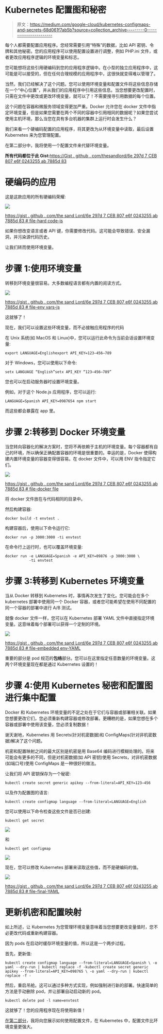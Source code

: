 # Kubernetes 配置图和秘密

> 原文：<https://medium.com/google-cloud/kubernetes-configmaps-and-secrets-68d061f7ab5b?source=collection_archive---------0----------------------->

每个人都需要配置应用程序。您经常需要引用“特殊”的数据，比如 API 密钥、令牌和其他秘密。您的应用程序可以使用配置设置进行调整，例如 PHP.ini 文件，或者更改应用程序逻辑的环境变量和标志。

您可能想将这些引用硬编码到您的应用程序逻辑中。在小型的独立应用程序中，这可能是可以接受的，但在任何合理规模的应用程序中，这很快就变得难以管理了。

当然，我们已经解决了这个问题。您可以使用环境变量和配置文件将这些信息存储在一个“中心位置”，并从我们的应用程序中引用这些信息。当您想要更改配置时，只需在文件中更改或更改环境变量，就可以了！不需要搜寻引用数据的每个位置。

这个问题在容器和微服务领域变得更加严重。Docker 允许您在 docker 文件中指定环境变量，但是如果您需要在两个不同的容器中引用相同的数据呢？如果您尝试使用主机环境，那么当您在具有多台机器的集群上运行时会发生什么？

我们来看一个硬编码配置的应用程序，将其更改为从环境变量中读取，最后设置 Kubernetes 来为您管理配置。

在第二部分中，我将使用一个配置文件来代替环境变量。

**所有代码都位于此 Gist:**[https://Gist . github . com/thesandlord/6e 297d 7 CEB 807 e6f 0243255 ab 7885d 83](https://gist.github.com/thesandlord/6e297d7ceb807e6f0243255ab7885d83)

# 硬编码的应用

这是这款应用的所有硬编码荣耀:

![](img/f97f277ab7dd5b60787eb4648a72e158.png)

[https://gist . github . com/the sand Lord/6e 297d 7 CEB 807 e6f 0243255 ab 7885d 83 # file-hard code-js](https://gist.github.com/thesandlord/6e297d7ceb807e6f0243255ab7885d83#file-hardcode-js)

如果你想改变语言或者 API 键，你需要修改代码。这可能会导致错误、安全漏洞，并污染源代码历史。

让我们转而使用环境变量。

# 步骤 1:使用环境变量

转移到环境变量很容易。大多数编程语言都有内置的阅读方式。

![](img/6c696e185386b2d6816f1d05bbc908dd.png)

[https://gist . github . com/the sand Lord/6e 297d 7 CEB 807 e6f 0243255 ab 7885d 83 # file-env vars-js](https://gist.github.com/thesandlord/6e297d7ceb807e6f0243255ab7885d83#file-envvars-js)

这就够了！

现在，我们可以设置这些环境变量，而不必接触应用程序的代码

在 Unix 系统(如 MacOS 和 Linux)中，您可以运行此命令为当前会话设置环境变量:

```
export LANGUAGE=Englishexport API_KEY=123–456–789
```

对于 Windows，您可以使用以下命令:

```
setx LANGUAGE “English”setx API_KEY “123–456–789”
```

您也可以在启动服务器时设置环境变量。

例如，对于这个 Node.js 应用程序，您可以运行:

```
LANGUAGE=Spanish API_KEY=0987654 npm start
```

而这些都会暴露在 app 里。

# 步骤 2:转移到 Docker 环境变量

当您转向容器化的解决方案时，您将不再依赖于主机的环境变量。每个容器都有自己的环境，所以确保正确配置容器的环境是很重要的。幸运的是，Docker 使得构建内置环境变量的容器变得很容易。在 docker 文件中，可以用 ENV 指令指定它们。

![](img/e66e15e4b0dfeaf3a477a50d67ec204f.png)

[https://gist . github . com/the sand Lord/6e 297d 7 CEB 807 e6f 0243255 ab 7885d 83 # file-docker file](https://gist.github.com/thesandlord/6e297d7ceb807e6f0243255ab7885d83#file-dockerfile)

将 docker 文件放在与代码相同的目录中。

然后构建容器:

```
docker build -t envtest .
```

构建容器后，使用以下命令运行它:

```
docker run -p 3000:3000 -ti envtest
```

在命令行上运行时，也可以覆盖环境变量:

```
docker run -e LANGUAGE=Spanish -e API_KEY=09876 -p 3000:3000 \
           -ti envtest
```

# 步骤 3:转移到 Kubernetes 环境变量

当从 Docker 转移到 Kubernetes 时，事情再次发生了变化。您可能会在多个 kubernetes 部署中使用同一个 Docker 容器，或者您可能希望在使用不同配置的同一个容器的部署中进行 A/B 测试。

就像 docker 文件一样，您可以在 Kubernetes 部署 YAML 文件中直接指定环境变量。这意味着每个部署可以获得一个定制的环境。

![](img/27244e5fcccc51b23c3c0a5b5b5f40b9.png)

[https://gist . github . com/the sand Lord/6e 297d 7 CEB 807 e6f 0243255 ab 7885d 83 # file-embedded env-YAML](https://gist.github.com/thesandlord/6e297d7ceb807e6f0243255ab7885d83#file-embededenv-yaml)

重要的部分是 pod 规范的**包络**部分。您可以在这里指定任意数量的环境变量。这两个环境变量现在都是通过 Kubernetes 设置的！

# 步骤 4:使用 Kubernetes 秘密和配置图进行集中配置

Docker 和 Kubernetes 环境变量的不足之处在于它们与容器或部署相关联。如果您想要更改它们，您必须重新构建容器或修改部署。更糟糕的是，如果您想在多个容器或部署中使用该变量，您必须复制数据！

谢天谢地，Kubernetes 用 Secrets(针对机密数据)和 ConfigMaps(针对非机密数据)解决了这个问题。

机密和配置映射之间的最大区别是机密是用 Base64 编码进行模糊处理的。将来可能会有更多的不同，但是对机密数据(如 API 密钥)使用 Secrets，对非机密数据(如端口号)使用 ConfigMaps 是一种很好的做法。

让我们将 API 密钥保存为一个秘密:

```
kubectl create secret generic apikey --from-literal=API_KEY=123–456
```

以及作为配置图的语言:

```
kubectl create configmap language --from-literal=LANGUAGE=English
```

您可以使用以下命令检查这些文件是否已创建:

```
kubectl get secret
```

![](img/161b7a2efa250bca38de34af210a44a0.png)

和

```
kubectl get configmap
```

![](img/403f700b48749b49846a88ea05937470.png)

现在，您可以修改 Kubernetes 部署来读取这些值，而不是硬编码的值。

![](img/8d0d18c00ffdc6eaff3f01c4e899c095.png)

[https://gist . github . com/the sand Lord/6e 297d 7 CEB 807 e6f 0243255 ab 7885d 83 # file-final-YAML](https://gist.github.com/thesandlord/6e297d7ceb807e6f0243255ab7885d83#file-final-yaml)

# 更新机密和配置映射

如上所述，让 Kubernetes 为您管理环境变量意味着当您想要更改变量值时，您不必更改代码或重新构建容器。

因为 pods 在启动时缓存环境变量的值，所以这是一个两步过程。

首先，更新值:

```
kubectl create configmap language --from-literal=LANGUAGE=Spanish \ -o yaml --dry-run | kubectl replace -f -kubectl create secret generic apikey --from-literal=API_KEY=098765 \ -o yaml --dry-run | kubectl replace -f -
```

然后，重启吊舱。这可以通过多种方式实现，例如强制进行新的部署。快速简单的方法是手动删除 pod，并让部署自动启动新的 pod。

```
kubectl delete pod -l name=envtest
```

这就够了！您的应用程序现在将使用新值！

[在第二部分](/google-cloud/kubernetes-configmaps-and-secrets-part-2-3dc37111f0dc)，我将向您展示如何使用配置文件，在 Kubernetes 中，配置文件比环境变量更强大。